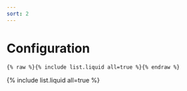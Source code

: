 ```yaml
---
sort: 2
---
```


# Configuration

```
{% raw %}{% include list.liquid all=true %}{% endraw %}
```
{% include list.liquid all=true %}
